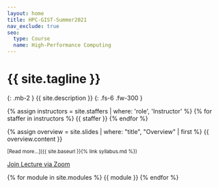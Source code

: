```yaml
---
layout: home
title: HPC-GIST-Summer2021
nav_exclude: true
seo:
  type: Course
  name: High-Performance Computing
---
```


# {{ site.tagline }}
{: .mb-2 }
{{ site.description }}
{: .fs-6 .fw-300 }

{% assign instructors = site.staffers | where: 'role', 'Instructor' %}
{% for staffer in instructors %}
{{ staffer }}
{% endfor %}

{% assign overview = site.slides | where: "title", "Overview" | first %}
{{ overview.content }}

<small>[Read more...]({{ site.baseurl }}{% link syllabus.md %})</small>

[Join Lecture via Zoom](https://slu.zoom.us/j/95870673825)

{% for module in site.modules %}
{{ module }}
{% endfor %}

